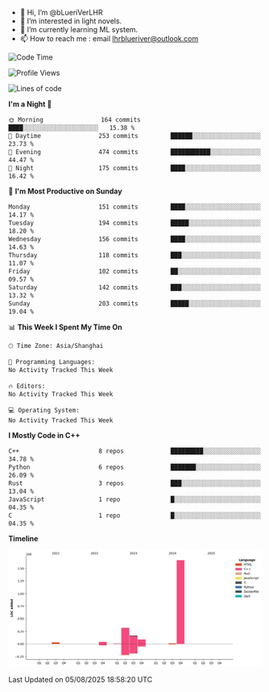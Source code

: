 - 👋 Hi, I’m @bLueriVerLHR
- 👀 I’m interested in light novels.
- 🌱 I’m currently learning ML system.
- 📫 How to reach me : email lhrblueriver@outlook.com

<!--START_SECTION:waka-->
![Code Time](http://img.shields.io/badge/Code%20Time-401%20hrs%2028%20mins-blue)

![Profile Views](http://img.shields.io/badge/Profile%20Views-0-blue)

![Lines of code](https://img.shields.io/badge/From%20Hello%20World%20I%27ve%20Written-2.3%20million%20lines%20of%20code-blue)

**I'm a Night 🦉** 

```text
🌞 Morning                164 commits         ████░░░░░░░░░░░░░░░░░░░░░   15.38 % 
🌆 Daytime                253 commits         ██████░░░░░░░░░░░░░░░░░░░   23.73 % 
🌃 Evening                474 commits         ███████████░░░░░░░░░░░░░░   44.47 % 
🌙 Night                  175 commits         ████░░░░░░░░░░░░░░░░░░░░░   16.42 % 
```
📅 **I'm Most Productive on Sunday** 

```text
Monday                   151 commits         ████░░░░░░░░░░░░░░░░░░░░░   14.17 % 
Tuesday                  194 commits         █████░░░░░░░░░░░░░░░░░░░░   18.20 % 
Wednesday                156 commits         ████░░░░░░░░░░░░░░░░░░░░░   14.63 % 
Thursday                 118 commits         ███░░░░░░░░░░░░░░░░░░░░░░   11.07 % 
Friday                   102 commits         ██░░░░░░░░░░░░░░░░░░░░░░░   09.57 % 
Saturday                 142 commits         ███░░░░░░░░░░░░░░░░░░░░░░   13.32 % 
Sunday                   203 commits         █████░░░░░░░░░░░░░░░░░░░░   19.04 % 
```


📊 **This Week I Spent My Time On** 

```text
🕑︎ Time Zone: Asia/Shanghai

💬 Programming Languages: 
No Activity Tracked This Week

🔥 Editors: 
No Activity Tracked This Week

💻 Operating System: 
No Activity Tracked This Week
```

**I Mostly Code in C++** 

```text
C++                      8 repos             █████████░░░░░░░░░░░░░░░░   34.78 % 
Python                   6 repos             ███████░░░░░░░░░░░░░░░░░░   26.09 % 
Rust                     3 repos             ███░░░░░░░░░░░░░░░░░░░░░░   13.04 % 
JavaScript               1 repo              █░░░░░░░░░░░░░░░░░░░░░░░░   04.35 % 
C                        1 repo              █░░░░░░░░░░░░░░░░░░░░░░░░   04.35 % 
```



**Timeline**

![Lines of Code chart](https://raw.githubusercontent.com/bLueriVerLHR/bLueriVerLHR/main/assets/bar_graph.png)


 Last Updated on 05/08/2025 18:58:20 UTC
<!--END_SECTION:waka-->
